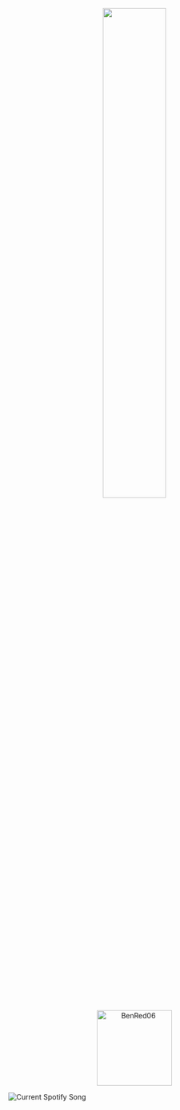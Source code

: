 <p align="center">
<img width="50%" height="50%" src="https://github-readme-stats.vercel.app/api?username=Mateie&hide_border=true&show_icons=true&count_private=true&hide=stars&bg_color=000000&theme=radical" />
</h3>

</p>

<br>

<p align="center">
    <img height="150px" src="https://github-readme-stats.vercel.app/api/top-langs/?username=Mateie&layout=compact&count_private=true&theme=radical" alt="BenRed06" />
</p>


  <img
    src="https://mateie.pythonanywhere.com"
    alt="Current Spotify Song"
  />
